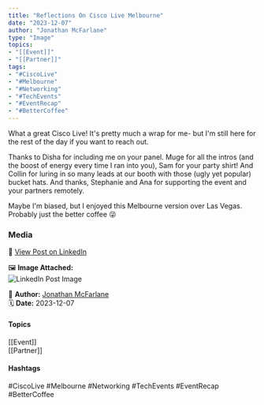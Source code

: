 ```yaml
---
title: "Reflections On Cisco Live Melbourne"  
date: "2023-12-07"  
author: "Jonathan McFarlane"  
type: "Image"  
topics:  
- "[[Event]]"  
- "[[Partner]]"   
tags:  
- "#CiscoLive"  
- "#Melbourne"  
- "#Networking"  
- "#TechEvents"  
- "#EventRecap"  
- "#BetterCoffee"
---  
```

What a great Cisco Live! It's pretty much a wrap for me- but I'm still here for the rest of the day if you want to reach out.

Thanks to Disha for including me on your panel. Muge for all the intros (and the boost of energy every time I ran into you), Sam for your party shirt! And Collin for luring in so many leads at our booth with those (ugly yet popular) bucket hats. And thanks, Stephanie and Ana for supporting the event and your partners remotely.

Maybe I'm biased, but I enjoyed this Melbourne version over Las Vegas. Probably just the better coffee 😜

### Media

🔗 [View Post on LinkedIn](https://www.linkedin.com/feed/update/urn:li:activity:7138367751701667840)  
  
🖼 **Image Attached:**  
![LinkedIn Post Image](https://media.licdn.com/dms/image/v2/D4D22AQHYG8NxEljefg/feedshare-shrink_2048_1536/feedshare-shrink_2048_1536/0/1701919493558?e=1744848000&v=beta&t=EzZPVKHqLGIKr22-5bVQSJhsaorG3ZegVd9IW4u3UbU)  
  
👤 **Author:** [Jonathan McFarlane](https://www.linkedin.com/in/jonathanmcfarlane/)  
🗓️ **Date:** 2023-12-07

#### Topics

[[Event]]  
[[Partner]]  

#### Hashtags

#CiscoLive #Melbourne #Networking #TechEvents #EventRecap #BetterCoffee